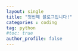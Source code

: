```yaml
---
layout: single
title: "첫번째 블로그입니다!"
categories : coding
tag: python
#toc: true
author_profile: false 
---
```

